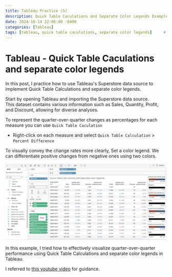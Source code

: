 ```yaml
---
title: Tableau Practice (5)
description: Quick Table Caculations and Separate Color Legends Example
date: 2024-10-14 22:06:00 -0400
categories: [Tableau]
tags: [tableau, quick table caculations, separate color legends]     # TAG names should always be lowercase
---
```



# Tableau - Quick Table Caculations and separate color legends

In this post, I practice how to use Tableau's Superstore data source to implement Quick Table Calculations and separate color legends.

Start by opening Tableau and importing the Superstore data source. 
<br>This dataset contains various information such as Sales, Quantity, Profit, and Discount, allowing for diverse analyses.

To represent the quarter-over-quarter changes as percentages for each measure you can use ```Quick Table Caculation```

- Right-click on each measure and select ```Quick Table Calculation``` > ```Percent Difference```

To visually convey the change rates more clearly, Set a color legend. We can differentiate positive changes from negative ones using two colors.

![Use fucntion](/images/Tableau_5/tableau_5_1.png)

In this example, I tried how to effectively visualize quarter-over-quarter performance using Quick Table Calculations and separate color legends in Tableau. 

I referred to [this youtube video](https://www.youtube.com/watch?v=53aclDHG358) for guidance.